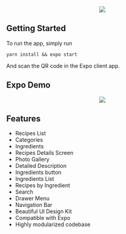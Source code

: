 
<center><a href="https://instamobile.io/app-templates/food-app-template/"><img src="https://www.instamobile.io/wp-content/uploads/2019/07/Screen-Shot-2019-07-22-at-8.56.44-PM.png" /></a></center>

## Getting Started

To run the app, simply run

```yarn install && expo start```

And scan the QR code in the Expo client app.

## Expo Demo

<center><a href=""><img src="https://instamobile.io/wp-content/uploads/2019/07/Screen-Shot-2019-07-22-at-8.20.29-PM.png" /></a></center>

## Features

- Recipes List
- Categories
- Ingredients
- Recipes Details Screen
- Photo Gallery
- Detailed Description
- Ingredients button
- Ingredients List
- Recipes by Ingredient
- Search
- Drawer Menu
- Navigation Bar
- Beautiful UI Design Kit
- Compatible with Expo
- Highly modularized codebase

